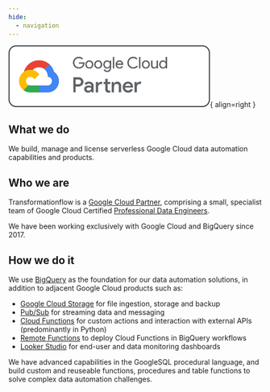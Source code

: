 ```yaml
---
hide:
  - navigation
---
```


![Google Cloud Partners](assets/google-cloud-partner-logo-horizontal-outline-400.png){ align=right }

## What we do
We build, manage and license serverless Google Cloud data automation capabilities and products.

## Who we are
Transformationflow is a [Google Cloud Partner](https://cloud.google.com/find-a-partner/partner/transformationflow-%C3%96u), comprising a small, specialist team of Google Cloud Certified [Professional Data Engineers](https://cloud.google.com/learn/certification/data-engineer).

We have been working exclusively with Google Cloud and BigQuery since 2017.

## How we do it
We use [BigQuery](https://cloud.google.com/bigquery) as the foundation for our data automation solutions, in addition to adjacent Google Cloud products such as:

- [Google Cloud Storage](https://cloud.google.com/storage) for file ingestion, storage and backup
- [Pub/Sub](https://cloud.google.com/pubsub) for streaming data and messaging
- [Cloud Functions](https://cloud.google.com/functions) for custom actions and interaction with external APIs (predominantly in Python)
- [Remote Functions](https://cloud.google.com/bigquery/docs/remote-functions) to deploy Cloud Functions in BigQuery workflows
- [Looker Studio](https://lookerstudio.google.com/) for end-user and data monitoring dashboards

We have advanced capabilities in the GoogleSQL procedural language, and build custom and reuseable functions, procedures and table functions to solve complex data automation challenges. 

